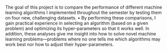 The goal of this project is to compare the performance of different machine learning algorithms
I implemented throughout the semester by testing them on four new, challenging datasets.
• By performing these comparisons, I gain practical experience in selecting an algorithm (based on
a given problem) and optimizing its hyper-parameters so that it works well. In addition, these analyses
give me insight into how to solve novel machine learning problems—problems where no one tells
me which algorithms may work best nor how to adjust their hyper-parameters.
